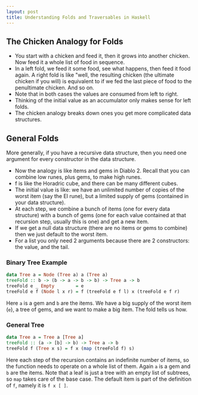 ```yaml
---
layout: post
title: Understanding Folds and Traversables in Haskell
---
```


<script src="https://cdn.mathjax.org/mathjax/latest/MathJax.js?config=TeX-AMS-MML_HTMLorMML" type="text/javascript"></script>


## The Chicken Analogy for Folds
- You start with a chicken and feed it, then it grows into another chicken. Now feed it a whole list of food in sequence. 
- In a left fold, we feed it some food, see what happens, then feed it food again. A right fold is like "well, the resulting chicken (the ultimate chicken if you will) is equivalent to if we fed the last piece of food to the penultimate chicken. And so on.
- Note that in both cases the values are consumed from left to right. 
- Thinking of the initial value as an accumulator only makes sense for left folds.
- The chicken analogy breaks down ones you get more complicated data structures.

## General Folds

More generally, if you have a recursive data structure, then you need one argument for every constructor in the data structure.

- Now the analogy is like items and gems in Diablo 2. Recall that you can combine low runes, plus gems, to make high runes. 
- f is like the Horadric cube, and there can be many different cubes. 
- The initial value is like: we have an unlimited number of copies of the worst item (say the El rune), but a limited supply of gems (contained in your data structure). 
- At each step, we combine a bunch of items (one for every data structure) with a bunch of gems (one for each value contained at that recursion step, usually this is one) and get a new item. 
- If we get a null data structure (there are no items or gems to combine) then we just default to the worst item.
- For a list you only need 2 arguments because there are 2 constructors: the value, and the tail.  

### Binary Tree Example

```haskell
data Tree a = Node (Tree a) a (Tree a)
treeFold :: b -> (b -> a -> b -> b) -> Tree a -> b
treeFold e _ Empty        = e
treeFold e f (Node l x r) = f (treeFold e f l) x (treeFold e f r)
```

Here `a` is a gem and `b` are the items. We have a big supply of the worst item (`e`), a tree of gems, and we want to make a big item. The fold tells us how. 


### General Tree

```haskell
data Tree a = Tree a [Tree a]
treeFold :: (a -> [b] -> b) -> Tree a -> b
treeFold f (Tree x s) = f x (map (treeFold f) s)
```

Here each step of the recursion contains an indefinite number of items, so the function needs to operate on a whole list of them. Again `a` is a gem and `b` are the items. 
Note that a leaf is just a tree with an empty list of subtrees, so `map` takes care of the base case. The default item is part of the definition of `f`, namely it is `f x [ ]`.